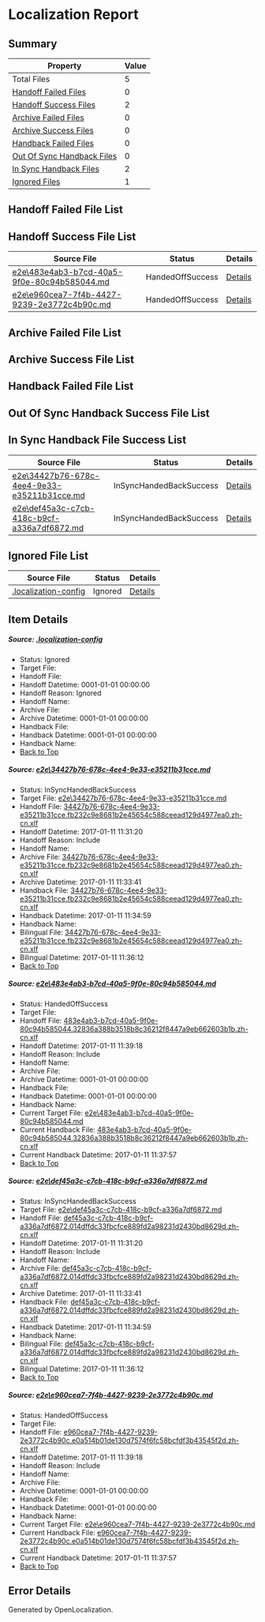 # <a name='report-top'></a> Localization Report

## Summary
 Property | Value 
 -------- | ----- 
 Total Files | 5
[ Handoff Failed Files ](#handoff-failed-list)| 0
[ Handoff Success Files ](#handoff-success-list)| 2
[ Archive Failed Files ](#archive-failed-list)| 0
[ Archive Success Files ](#archive-success-list)| 0
[ Handback Failed Files ](#handback-failed-list)| 0
[ Out Of Sync Handback Files ](#outofsync-handback-success-list)| 0
[ In Sync Handback Files ](#insync-handback-success-list)| 2
[ Ignored Files ](#ignored-list)| 1

## <a name='handoff-failed-list'></a> Handoff Failed File List

## <a name='handoff-success-list'></a> Handoff Success File List
 Source File | Status | Details 
 ----------- | ------ | ------- 
 [e2e\483e4ab3-b7cd-40a5-9f0e-80c94b585044.md](https://github.com/OpenLocalizationTestOrg/ol-test0/blob/f37237717d1213849499ce207dc473945beb536c/e2e/483e4ab3-b7cd-40a5-9f0e-80c94b585044.md) | HandedOffSuccess | [Details](#490d73b78eda851729510af831c76e90f22b27862)
 [e2e\e960cea7-7f4b-4427-9239-2e3772c4b90c.md](https://github.com/OpenLocalizationTestOrg/ol-test0/blob/f37237717d1213849499ce207dc473945beb536c/e2e/e960cea7-7f4b-4427-9239-2e3772c4b90c.md) | HandedOffSuccess | [Details](#6c9250af31ebe0619f712a8849fe2e3da9196a834)

## <a name='archive-failed-list'></a> Archive Failed File List

## <a name='archive-success-list'></a> Archive Success File List

## <a name='handback-failed-list'></a> Handback Failed File List

## <a name='outofsync-handback-success-list'></a> Out Of Sync Handback Success File List

## <a name='insync-handback-success-list'></a> In Sync Handback File Success List
 Source File | Status | Details 
 ----------- | ------ | ------- 
 [e2e\34427b76-678c-4ee4-9e33-e35211b31cce.md](https://github.com/OpenLocalizationTestOrg/ol-test0/blob/65642572db0ac901df23bc73ee8729b9a0a17381/e2e/34427b76-678c-4ee4-9e33-e35211b31cce.md) | InSyncHandedBackSuccess | [Details](#c3727ebcd6d472adee1621df6f4cd8836006d8071)
 [e2e\def45a3c-c7cb-418c-b9cf-a336a7df6872.md](https://github.com/OpenLocalizationTestOrg/ol-test0/blob/65642572db0ac901df23bc73ee8729b9a0a17381/e2e/def45a3c-c7cb-418c-b9cf-a336a7df6872.md) | InSyncHandedBackSuccess | [Details](#7be9f51bcc849b98753fcb7e2d3eb553fb5783b63)

## <a name='ignored-list'></a> Ignored File List
 Source File | Status | Details 
 ----------- | ------ | ------- 
 [.localization-config](https://github.com/OpenLocalizationTestOrg/ol-test0/blob/f37237717d1213849499ce207dc473945beb536c/.localization-config) | Ignored | [Details](#cb0632cf59c1387fc1742bfb9fa3c47f87e2e5c90)

## Item Details
##### <a name='cb0632cf59c1387fc1742bfb9fa3c47f87e2e5c90'></a> Source: [.localization-config](https://github.com/OpenLocalizationTestOrg/ol-test0/blob/f37237717d1213849499ce207dc473945beb536c/.localization-config)
* Status: Ignored
* Target File: 
* Handoff File: 
* Handoff Datetime: 0001-01-01 00:00:00
* Handoff Reason: Ignored
* Handoff Name: 
* Archive File: 
* Archive Datetime: 0001-01-01 00:00:00
* Handback File: 
* Handback Datetime: 0001-01-01 00:00:00
* Handback Name: 
* [Back to Top](#report-top)

##### <a name='c3727ebcd6d472adee1621df6f4cd8836006d8071'></a> Source: [e2e\34427b76-678c-4ee4-9e33-e35211b31cce.md](https://github.com/OpenLocalizationTestOrg/ol-test0/blob/65642572db0ac901df23bc73ee8729b9a0a17381/e2e/34427b76-678c-4ee4-9e33-e35211b31cce.md)
* Status: InSyncHandedBackSuccess
* Target File: [e2e\34427b76-678c-4ee4-9e33-e35211b31cce.md](https://github.com/OpenLocalizationTestOrg/ol-test0-zhcn/blob/6cddf2b8e7d1e2aa0bfb33b6c4a5bb4f4a7109cc/e2e/34427b76-678c-4ee4-9e33-e35211b31cce.md)
* Handoff File: [34427b76-678c-4ee4-9e33-e35211b31cce.fb232c9e8681b2e45654c588ceead129d4977ea0.zh-cn.xlf](https://github.com/OpenLocalizationTestOrg/ol-test0-handoff/blob/e55fac9f3396d9efde6ab4b14eef72a20f7a8060/ol-handoff/OpenLocalizationTestOrg/ol-test0-zhcn/shujia/ht/34427b76-678c-4ee4-9e33-e35211b31cce.fb232c9e8681b2e45654c588ceead129d4977ea0.zh-cn.xlf)
* Handoff Datetime: 2017-01-11 11:31:20
* Handoff Reason: Include
* Handoff Name: 
* Archive File: [34427b76-678c-4ee4-9e33-e35211b31cce.fb232c9e8681b2e45654c588ceead129d4977ea0.zh-cn.xlf](https://github.com/OpenLocalizationTestOrg/ol-test0-handoff/blob/0bb7af8c827308c3ce8e9d5ca667bb3f33be2dd4/ol-archive/OpenLocalizationTestOrg/ol-test0-zhcn/shujia/ht/34427b76-678c-4ee4-9e33-e35211b31cce.fb232c9e8681b2e45654c588ceead129d4977ea0.zh-cn.xlf)
* Archive Datetime: 2017-01-11 11:33:41
* Handback File: [34427b76-678c-4ee4-9e33-e35211b31cce.fb232c9e8681b2e45654c588ceead129d4977ea0.zh-cn.xlf](https://github.com/OpenLocalizationTestOrg/ol-test0-handback/blob/9bf43d014967fe842a7f5e2e00d8bf9db88a2574/ol-handback/OpenLocalizationTestOrg/ol-test0-zhcn/shujia/ht/34427b76-678c-4ee4-9e33-e35211b31cce.fb232c9e8681b2e45654c588ceead129d4977ea0.zh-cn.xlf)
* Handback Datetime: 2017-01-11 11:34:59
* Handback Name: 
* Bilingual File: [34427b76-678c-4ee4-9e33-e35211b31cce.fb232c9e8681b2e45654c588ceead129d4977ea0.zh-cn.xlf](https://github.com/OpenLocalizationTestOrg/ol-test0-handback/blob/9bf43d014967fe842a7f5e2e00d8bf9db88a2574/ol-handback/OpenLocalizationTestOrg/ol-test0-zhcn/shujia/ht/34427b76-678c-4ee4-9e33-e35211b31cce.fb232c9e8681b2e45654c588ceead129d4977ea0.zh-cn.xlf)
* Bilingual Datetime: 2017-01-11 11:36:12
* [Back to Top](#report-top)

##### <a name='490d73b78eda851729510af831c76e90f22b27862'></a> Source: [e2e\483e4ab3-b7cd-40a5-9f0e-80c94b585044.md](https://github.com/OpenLocalizationTestOrg/ol-test0/blob/f37237717d1213849499ce207dc473945beb536c/e2e/483e4ab3-b7cd-40a5-9f0e-80c94b585044.md)
* Status: HandedOffSuccess
* Target File: 
* Handoff File: [483e4ab3-b7cd-40a5-9f0e-80c94b585044.32836a388b3518b8c36212f8447a9eb662603b1b.zh-cn.xlf](https://github.com/OpenLocalizationTestOrg/ol-test0-handoff/blob/f5b87679bba44e38a122f82ec701aa64e38cef61/ol-handoff/OpenLocalizationTestOrg/ol-test0-zhcn/shujia/ht/483e4ab3-b7cd-40a5-9f0e-80c94b585044.32836a388b3518b8c36212f8447a9eb662603b1b.zh-cn.xlf)
* Handoff Datetime: 2017-01-11 11:39:18
* Handoff Reason: Include
* Handoff Name: 
* Archive File: 
* Archive Datetime: 0001-01-01 00:00:00
* Handback File: 
* Handback Datetime: 0001-01-01 00:00:00
* Handback Name: 
* Current Target File: [e2e\483e4ab3-b7cd-40a5-9f0e-80c94b585044.md](https://github.com/OpenLocalizationTestOrg/ol-test0-zhcn/blob/58b65b7cf4fa32acc05c1ea42f78bf114b5d64c0/e2e/483e4ab3-b7cd-40a5-9f0e-80c94b585044.md)
* Current Handback File: [483e4ab3-b7cd-40a5-9f0e-80c94b585044.32836a388b3518b8c36212f8447a9eb662603b1b.zh-cn.xlf](https://github.com/OpenLocalizationTestOrg/ol-test0-handback/blob/15672235aa88b5629c594fc5ac2ce77b36014bf0/ol-handback/OpenLocalizationTestOrg/ol-test0-zhcn/shujia/ht/483e4ab3-b7cd-40a5-9f0e-80c94b585044.32836a388b3518b8c36212f8447a9eb662603b1b.zh-cn.xlf)
* Current Handback Datetime: 2017-01-11 11:37:57
* [Back to Top](#report-top)

##### <a name='7be9f51bcc849b98753fcb7e2d3eb553fb5783b63'></a> Source: [e2e\def45a3c-c7cb-418c-b9cf-a336a7df6872.md](https://github.com/OpenLocalizationTestOrg/ol-test0/blob/65642572db0ac901df23bc73ee8729b9a0a17381/e2e/def45a3c-c7cb-418c-b9cf-a336a7df6872.md)
* Status: InSyncHandedBackSuccess
* Target File: [e2e\def45a3c-c7cb-418c-b9cf-a336a7df6872.md](https://github.com/OpenLocalizationTestOrg/ol-test0-zhcn/blob/6cddf2b8e7d1e2aa0bfb33b6c4a5bb4f4a7109cc/e2e/def45a3c-c7cb-418c-b9cf-a336a7df6872.md)
* Handoff File: [def45a3c-c7cb-418c-b9cf-a336a7df6872.014dffdc33fbcfce889fd2a98231d2430bd8629d.zh-cn.xlf](https://github.com/OpenLocalizationTestOrg/ol-test0-handoff/blob/e55fac9f3396d9efde6ab4b14eef72a20f7a8060/ol-handoff/OpenLocalizationTestOrg/ol-test0-zhcn/shujia/ht/def45a3c-c7cb-418c-b9cf-a336a7df6872.014dffdc33fbcfce889fd2a98231d2430bd8629d.zh-cn.xlf)
* Handoff Datetime: 2017-01-11 11:31:20
* Handoff Reason: Include
* Handoff Name: 
* Archive File: [def45a3c-c7cb-418c-b9cf-a336a7df6872.014dffdc33fbcfce889fd2a98231d2430bd8629d.zh-cn.xlf](https://github.com/OpenLocalizationTestOrg/ol-test0-handoff/blob/0bb7af8c827308c3ce8e9d5ca667bb3f33be2dd4/ol-archive/OpenLocalizationTestOrg/ol-test0-zhcn/shujia/ht/def45a3c-c7cb-418c-b9cf-a336a7df6872.014dffdc33fbcfce889fd2a98231d2430bd8629d.zh-cn.xlf)
* Archive Datetime: 2017-01-11 11:33:41
* Handback File: [def45a3c-c7cb-418c-b9cf-a336a7df6872.014dffdc33fbcfce889fd2a98231d2430bd8629d.zh-cn.xlf](https://github.com/OpenLocalizationTestOrg/ol-test0-handback/blob/9bf43d014967fe842a7f5e2e00d8bf9db88a2574/ol-handback/OpenLocalizationTestOrg/ol-test0-zhcn/shujia/ht/def45a3c-c7cb-418c-b9cf-a336a7df6872.014dffdc33fbcfce889fd2a98231d2430bd8629d.zh-cn.xlf)
* Handback Datetime: 2017-01-11 11:34:59
* Handback Name: 
* Bilingual File: [def45a3c-c7cb-418c-b9cf-a336a7df6872.014dffdc33fbcfce889fd2a98231d2430bd8629d.zh-cn.xlf](https://github.com/OpenLocalizationTestOrg/ol-test0-handback/blob/9bf43d014967fe842a7f5e2e00d8bf9db88a2574/ol-handback/OpenLocalizationTestOrg/ol-test0-zhcn/shujia/ht/def45a3c-c7cb-418c-b9cf-a336a7df6872.014dffdc33fbcfce889fd2a98231d2430bd8629d.zh-cn.xlf)
* Bilingual Datetime: 2017-01-11 11:36:12
* [Back to Top](#report-top)

##### <a name='6c9250af31ebe0619f712a8849fe2e3da9196a834'></a> Source: [e2e\e960cea7-7f4b-4427-9239-2e3772c4b90c.md](https://github.com/OpenLocalizationTestOrg/ol-test0/blob/f37237717d1213849499ce207dc473945beb536c/e2e/e960cea7-7f4b-4427-9239-2e3772c4b90c.md)
* Status: HandedOffSuccess
* Target File: 
* Handoff File: [e960cea7-7f4b-4427-9239-2e3772c4b90c.e0a514b01de130d7574f6fc58bcfdf3b43545f2d.zh-cn.xlf](https://github.com/OpenLocalizationTestOrg/ol-test0-handoff/blob/f5b87679bba44e38a122f82ec701aa64e38cef61/ol-handoff/OpenLocalizationTestOrg/ol-test0-zhcn/shujia/ht/e960cea7-7f4b-4427-9239-2e3772c4b90c.e0a514b01de130d7574f6fc58bcfdf3b43545f2d.zh-cn.xlf)
* Handoff Datetime: 2017-01-11 11:39:18
* Handoff Reason: Include
* Handoff Name: 
* Archive File: 
* Archive Datetime: 0001-01-01 00:00:00
* Handback File: 
* Handback Datetime: 0001-01-01 00:00:00
* Handback Name: 
* Current Target File: [e2e\e960cea7-7f4b-4427-9239-2e3772c4b90c.md](https://github.com/OpenLocalizationTestOrg/ol-test0-zhcn/blob/58b65b7cf4fa32acc05c1ea42f78bf114b5d64c0/e2e/e960cea7-7f4b-4427-9239-2e3772c4b90c.md)
* Current Handback File: [e960cea7-7f4b-4427-9239-2e3772c4b90c.e0a514b01de130d7574f6fc58bcfdf3b43545f2d.zh-cn.xlf](https://github.com/OpenLocalizationTestOrg/ol-test0-handback/blob/15672235aa88b5629c594fc5ac2ce77b36014bf0/ol-handback/OpenLocalizationTestOrg/ol-test0-zhcn/shujia/ht/e960cea7-7f4b-4427-9239-2e3772c4b90c.e0a514b01de130d7574f6fc58bcfdf3b43545f2d.zh-cn.xlf)
* Current Handback Datetime: 2017-01-11 11:37:57
* [Back to Top](#report-top)


## Error Details

Generated by OpenLocalization.

